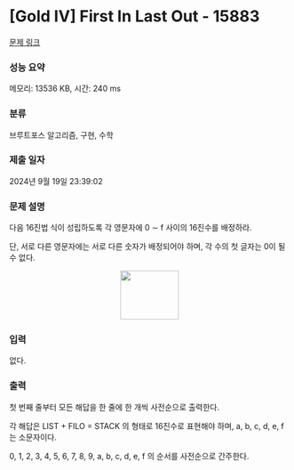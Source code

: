 # [Gold IV] First In Last Out - 15883 

[문제 링크](https://www.acmicpc.net/problem/15883) 

### 성능 요약

메모리: 13536 KB, 시간: 240 ms

### 분류

브루트포스 알고리즘, 구현, 수학

### 제출 일자

2024년 9월 19일 23:39:02

### 문제 설명

<p>다음 16진법 식이 성립하도록 각 영문자에 0 ∼ f 사이의 16진수를 배정하라.</p>

<p>단, 서로 다른 영문자에는 서로 다른 숫자가 배정되어야 하며, 각 수의 첫 글자는 0이 될 수 없다.</p>

<p style="text-align: center;"><img alt="" src="https://onlinejudgeimages.s3-ap-northeast-1.amazonaws.com/problem/15883/1.png" style="width: 105px; height: 88px;"></p>

### 입력 

 <p>없다.</p>

### 출력 

 <p>첫 번째 줄부터 모든 해답을 한 줄에 한 개씩 사전순으로 출력한다.</p>

<p>각 해답은 LIST + FILO = STACK 의 형태로 16진수로 표현해야 하며, a, b, c, d, e, f 는 소문자이다.</p>

<p>0, 1, 2, 3, 4, 5, 6, 7, 8, 9, a, b, c, d, e, f 의 순서를 사전순으로 간주한다.</p>

